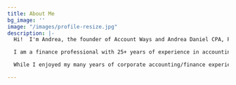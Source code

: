 ```yaml
---
title: About Me
bg_image: ''
image: "/images/profile-resize.jpg"
description: |-
  Hi!  I'm Andrea, the founder of Account Ways and Andrea Daniel CPA, PLLC.  I hold a Master of Science Degree in Finance from Bentley University, and I have been a Certified Public Accountant in North Carolina since 1999.

  I am a finance professional with 25+ years of experience in accounting, financial analysis and taxation in the technology, manufacturing, banking, and utility industries with expertise in financial analysis, forecasting, and financial modeling – digging through detailed financial data (at the transaction level) to find drivers and key indicators and then summarizing at a high level for financial reports.  I first started using QuickBooks when I taught a QuickBooks class at a local community college fifteen years ago.  I am now a certified QuickBooks ProAdvisor and QuickBooks Payroll provider.  I also have 20 years of experience preparing income tax returns and currently "moonlight" as a seasonal tax expert with Intuit.

  While I enjoyed my many years of corporate accounting/finance experience, my passion is helping "regular people", individuals and small business owners, navigate the intricacies and nuances of bookkeeping and tax code.  I am finally at a point in my career where I can shift my focus and use my knowledge and talent to help small business owners realize their dreams, and I am excited about it.

---
```

